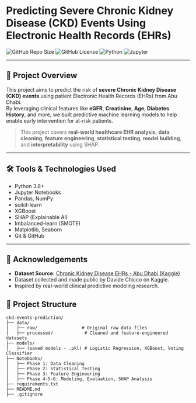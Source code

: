 # Predicting Severe Chronic Kidney Disease (CKD) Events Using Electronic Health Records (EHRs)

![GitHub Repo Size](https://img.shields.io/github/repo-size/shubh9mehta/ckd-events-prediction)
![GitHub License](https://img.shields.io/github/license/shubh9mehta/ckd-events-prediction)
![Python](https://img.shields.io/badge/Python-3.8%2B-blue)
![Jupyter](https://img.shields.io/badge/Jupyter-Notebook-orange)

---

## 📖 Project Overview

This project aims to predict the risk of **severe Chronic Kidney Disease (CKD) events** using patient Electronic Health Records (EHRs) from Abu Dhabi.  
By leveraging clinical features like **eGFR**, **Creatinine**, **Age**, **Diabetes History**, and more, we built predictive machine learning models to help enable early intervention for at-risk patients.

> This project covers **real-world healthcare EHR analysis**, **data cleaning**, **feature engineering**, **statistical testing**, **model building**, and **interpretability** using SHAP.

---

## 🛠️ Tools & Technologies Used

- Python 3.8+
- Jupyter Notebooks
- Pandas, NumPy
- scikit-learn
- XGBoost
- SHAP (Explainable AI)
- Imbalanced-learn (SMOTE)
- Matplotlib, Seaborn
- Git & GitHub

---

## 📢 Acknowledgements

- **Dataset Source:** [Chronic Kidney Disease EHRs - Abu Dhabi (Kaggle)](https://www.kaggle.com/datasets/davidechicco/chronic-kidney-disease-ehrs-abu-dhabi?resource=download)
- Dataset collected and made public by Davide Chicco on Kaggle.
- Inspired by real-world clinical predictive modeling research.

## 📂 Project Structure

```plaintext
ckd-events-prediction/
├── data/
│   ├── raw/                 # Original raw data files
│   ├── processed/            # Cleaned and feature-engineered datasets
├── models/
│   ├── (saved models - .pkl) # Logistic Regression, XGBoost, Voting Classifier
├── Notebooks/
│   ├── Phase 1: Data Cleaning
│   ├── Phase 2: Statistical Testing
│   ├── Phase 3: Feature Engineering
│   ├── Phase 4-5-6: Modeling, Evaluation, SHAP Analysis
├── requirements.txt
├── README.md
├── .gitignore




